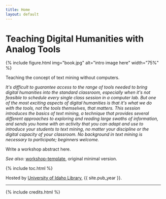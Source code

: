 ```yaml
---
title: Home
layout: default
---
```


# Teaching Digital Humanities with Analog Tools

{% include figure.html img="book.jpg" alt="intro image here" width="75%" %}

Teaching the concept of text mining without computers.

*It's difficult to guarantee access to the range of tools needed to bring digital humanities into the standard classroom, especially when it's not feasible to schedule every single class session in a computer lab. But one of the most exciting aspects of digital humanities is that it's what we do with the tools, not the tools themselves, that matters. This session introduces the basics of text mining, a technique that provides several different approaches to exploring and reading large swaths of information, and sends you home with an activity that you can adapt and use to introduce your students to text mining, no matter your discipline or the digital capacity of your classroom. No background in text mining is necessary to participate; beginners welcome.*

Write a workshop abstract here.


*See also:* [workshop-template](https://evanwill.github.io/workshop-template/), original minimal version.

{% include toc.html %}

Hosted by [University of Idaho Library](http://www.lib.uidaho.edu/), {{ site.pub_year }}.

------

{% include credits.html %}
